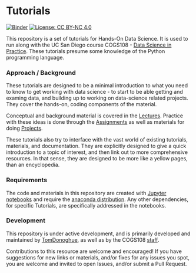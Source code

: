 # Tutorials

[![Binder](https://mybinder.org/badge.svg)](https://mybinder.org/v2/gh/COGS108/Tutorials/master)
[![License: CC BY-NC 4.0](https://img.shields.io/badge/License-CC%20BY--NC%204.0-lightgrey.svg)](https://creativecommons.org/licenses/by-nc/4.0/)

This repository is a set of tutorials for Hands-On Data Science. It is used to run along with the UC San Diego course COGS108 - [Data Science in Practice](https://github.com/COGS108/Overview). These tutorials presume some knowledge of the Python programming language. 

### Approach / Background

These tutorials are designed to be a minimal introduction to what you need to know to get working with data science - to start to be able getting and examing data, and building up to working on data-science related projects. They cover the hands-on, coding components of the material. 

Conceptual and background material is covered in the [Lectures](https://github.com/COGS108/Lectures). Practice with these ideas is done through the [Assignments](https://github.com/COGS108/Assignments) as well as materials for doing [Projects](https://github.com/COGS108/Projects).

These tutorials also try to interface with the vast world of existing tutorials, materials, and documentation. They are explicitly designed to give a quick introduction to a topic of interest, and then link out to more comprehensive resources. In that sense, they are designed to be more like a yellow pages, than an encyclopedia. 

### Requirements

The code and materials in this repository are created with [Jupyter notebooks](http://jupyter.org) and require the [anaconda distribution](https://www.anaconda.com/download/). Any other dependencies, for specific Tutorials, are specifically addressed in the notebooks. 

### Development

This repository is under active development, and is primarily developed and maintained by [TomDonoghue](https://github.com/TomDonoghue/), as well as by the COGS108 [staff](https://github.com/COGS108/Overview/blob/master/CONTRIBUTORS.md).

Contributions to this resource are welcome and encouraged! If you have suggestions for new links or materials, and/or fixes for any issues you spot, you are welcome and invited to open Issues, and/or submit a Pull Request. 
